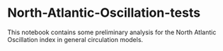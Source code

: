 # North-Atlantic-Oscillation-tests
This notebook contains some preliminary analysis for the North Atlantic Oscillation index in general circulation models.
